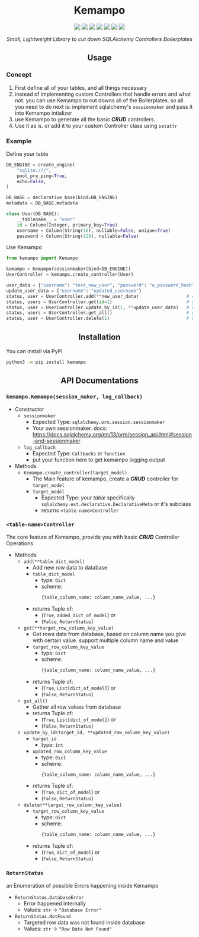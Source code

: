 <h1 align=center> Kemampo </h1>
<p align=center>
<img src="https://img.shields.io/github/workflow/status/dolano-tours/kemampo/Test%20Kemampo/production?label=production%20build"/>
<img src="https://img.shields.io/github/workflow/status/dolano-tours/kemampo/Test%20Kemampo/staging?label=staging%20build"/>
<img src="https://img.shields.io/github/workflow/status/dolano-tours/kemampo/Test%20Kemampo/nightly?label=nightly%20build"/>
<img src="https://img.shields.io/github/issues-raw/dolano-tours/kemampo?label=issues"/>
<img src="https://img.shields.io/pypi/pyversions/kemampo?label=PyPI"/>
<img src="https://img.shields.io/pypi/dm/kemampo"/>
<img src="https://img.shields.io/github/repo-size/dolano-tours/kemampo?label=lib%20size"/>
</p>
<i><p align=center>Small, Lightweight Library to cut down SQLAlchemy Controllers Boilerplates</p></i>


<h2 align=center> Usage </h2>

### Concept

1. First define all of your tables, and all things necessary
2. instead of implementing custom Controllers that handle errors and what not. you can use Kemampo to cut downs all of the Boilerplates. so all you need to do next is: implement sqlalchemy's `sessionmaker` and pass it into Kemampo intializer
4. use Kemampo to generate all the basic **_CRUD_** controllers.
5. Use it as is. or add it to your custom Controller class using `setattr`

### Example
Define your table
```python
DB_ENGINE = create_engine(
    "sqlite:///",
    pool_pre_ping=True,
    echo=False,
)

DB_BASE = declarative_base(bind=DB_ENGINE)
metadata = DB_BASE.metadata

class User(DB_BASE):
    __tablename__ = "user"
    id = Column(Integer, primary_key=True)
    username = Column(String(16), nullable=False, unique=True)
    password = Column(String(128), nullable=False)
```

Use Kemampo
```python
from kemampo import Kemampo

kemampo = Kemampo(sessionmaker(bind=DB_ENGINE))
UserController = kemampo.create_controller(User)

user_data = {"username": "test_new_user", "password": "a_password_hash"}
update_user_data = {"username": "updated_username"}
status, user = UserController.add(**new_user_data)                  # create new user
status, users = UserController.get(id=1)                            # get by id
status, user = UserController.update_by_id(1, **update_user_data)   # update by id
status, users = UserController.get_all()                            # get all
status, user = UserController.delete(1)                             # delete by id
```

<h2 align=center> Installation </h2>

You can install via PyPI

```bash
python3 -m pip install kemampo
```

<h2 align=center> API Documentations </h2>

### `kemampo.Kemampo(session_maker, log_callback)`
- Constructor
    - `sessionmaker`
        - Expected Type: `sqlalchemy.orm.session.sessionmaker`
        - Your own sessionmaker. docs: https://docs.sqlalchemy.org/en/13/orm/session_api.html#session-and-sessionmaker
    - `log_callback`
        - Expected Type: `Callbacks` or `function`
        - put your function here to get kemampo logging output
- Methods
    - `Kemampo.create_controller(target_model)`
        - The Main feature of kemampo, create a **_CRUD_** controller for `target_model`
        - `target_model`
            - Expected Type: _your table_ specifically `sqlalchemy.ext.declarative.DeclarativeMeta` or it's subclass
            - returns `<table-name>Controller`
### `<table-name>Controller`
The core feature of Kemampo, provide you with basic **_CRUD_** Controller Operations
- Methods
    - `add(**table_dict_model)`
        - Add new row data to database
        - `table_dict_model`
            - type: `Dict`
            - scheme:
                ```python
                {table_column_name: column_name_value, ...}
                ```
        - returns Tuple of:
            - (`True`, `added_dict_of_model`) or
            - (`False`, `ReturnStatus`)
    - `get(**target_row_column_key_value)`
        - Get rows data from database, based on column name you give with certain value. support multiple column name and value
        - `target_row_column_key_value`
            - type: `Dict`
            - scheme:
                ```python
                {table_column_name: column_name_value, ...}
                ```
        - returns Tuple of:
            - (`True`, `List[dict_of_model]`) or
            - (`False`, `ReturnStatus`)
    - `get_all()`
        - Gather all row values from database
        - returns Tuple of:
            - (`True`, `List[dict_of_model]`) or
            - (`False`, `ReturnStatus`)
    - `update_by_id(target_id, **updated_row_column_key_value)`
        - `target_id`
            - type: `int`
        - `updated_row_column_key_value`
            - type: `Dict`
            - scheme:
                ```python
                {table_column_name: column_name_value, ...}
                ```
        - returns Tuple of:
            - (`True`, `dict_of_model`) or
            - (`False`, `ReturnStatus`)
    - `delete(**target_row_column_key_value)`
        - `target_row_column_key_value`
            - type: `Dict`
            - scheme:
                ```python
                {table_column_name: column_name_value, ...}
                ```
        - returns Tuple of:
            - (`True`, `dict_of_model`) or
            - (`False`, `ReturnStatus`)

### `ReturnStatus`

an Enumeration of possible Errors happening inside Kemampo

- `ReturnStatus.DatabaseError`
    - Error happened internally
    - Values: `str` -> `"Database Error"`
- `ReturnStatus.NotFound`
    - Targeted row data was not found inside database
    - Values: `str` -> `"Row Data Not Found"`

